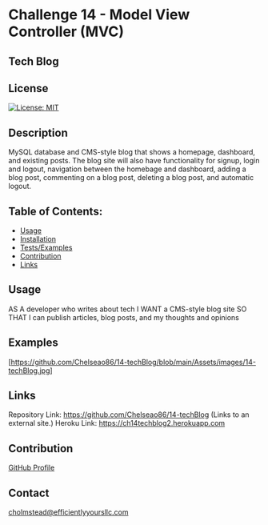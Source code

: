 
# Challenge 14 - Model View Controller (MVC)
## Tech Blog


## License
[![License: MIT](https://user-images.githubusercontent.com/74750414/157791111-8c5ad466-eda2-487e-bfdf-501637c9547c.svg)](https://user-images.githubusercontent.com/74750414/157791111-8c5ad466-eda2-487e-bfdf-501637c9547c.svg)

## Description
MySQL database and CMS-style blog that shows a homepage, dashboard, and existing posts. The blog site will also have functionality for signup, login and logout, navigation between the homebage and dashboard, adding a blog post, commenting on a blog post,  deleting a blog post, and automatic logout.


## Table of Contents:
   + [Usage](#usage)
   + [Installation](#installation)
   + [Tests/Examples](#testing) 
   + [Contribution](#contribution)
   + [Links](#links)  


## Usage
AS A developer who writes about tech
I WANT a CMS-style blog site
SO THAT I can publish articles, blog posts, and my thoughts and opinions



## Examples
[https://github.com/Chelseao86/14-techBlog/blob/main/Assets/images/14-techBlog.jpg]

## Links
Repository Link: https://github.com/Chelseao86/14-techBlog (Links to an external site.)
Heroku Link: https://ch14techblog2.herokuapp.com

## Contribution
[GitHub Profile](https://github.com/Chelseao86)

## Contact
cholmstead@efficientlyyoursllc.com